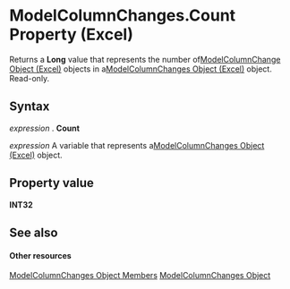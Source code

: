 
# ModelColumnChanges.Count Property (Excel)

Returns a  **Long** value that represents the number of[ModelColumnChange Object (Excel)](5b7cb86d-744c-53ea-0fcf-79d2710baa37.md) objects in a[ModelColumnChanges Object (Excel)](4789114d-6bc4-9cfe-dcca-9a9b04280871.md) object. Read-only.


## Syntax

 _expression_ . **Count**

 _expression_ A variable that represents a[ModelColumnChanges Object (Excel)](4789114d-6bc4-9cfe-dcca-9a9b04280871.md) object.


## Property value

 **INT32**


## See also


#### Other resources


[ModelColumnChanges Object Members](f5324b71-da79-2b8d-b293-7f4071204d6e.md)
[ModelColumnChanges Object](4789114d-6bc4-9cfe-dcca-9a9b04280871.md)
